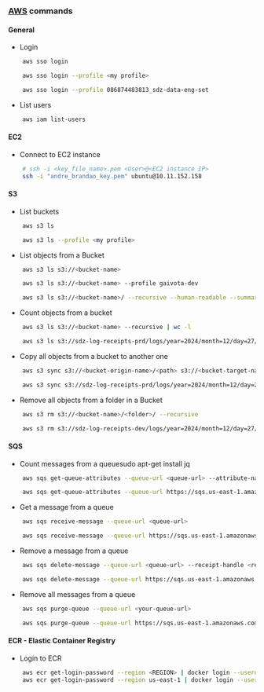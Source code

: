 ### [AWS](https://aws.amazon.com/pt/cli) commands

#### General
- Login
````bash
    aws sso login
````
````bash
    aws sso login --profile <my profile> 
````
````bash
    aws sso login --profile 086874483813_sdz-data-eng-set
````

- List users
````bash
    aws iam list-users
````

#### EC2
- Connect to EC2 instance 
````bash
    # ssh -i <key_file_name>.pem <User>@<EC2 instance IP>
    ssh -i "andre_brandao_key.pem" ubuntu@10.11.152.158
````

#### S3
- List buckets
````bash
    aws s3 ls
````
````bash
    aws s3 ls --profile <my profile>
````

- List objects from a Bucket
````bash
    aws s3 ls s3://<bucket-name>
````
````bash
    aws s3 ls s3://<bucket-name> --profile gaivota-dev
````
````bash
    aws s3 ls s3://<bucket-name>/ --recursive --human-readable --summarize --profile avm_prod
````

- Count objects from a bucket
````bash
    aws s3 ls s3://<bucket-name> --recursive | wc -l
````
````bash
    aws s3 ls s3://sdz-log-receipts-prd/logs/year=2024/month=12/day=27/ --recursive | wc -l
````

- Copy all objects from a bucket to another one
````bash
    aws s3 sync s3://<bucket-origin-name>/<path> s3://<bucket-target-name>/<path>
````
````bash
    aws s3 sync s3://sdz-log-receipts-prd/logs/year=2024/month=12/day=27/ s3://sdz-log-receipts-dev/logs/year=2024/month=12/day=27/
````

- Remove all objects from a folder in a Bucket
````bash
    aws s3 rm s3://<bucket-name>/<folder>/ --recursive
````
````bash
    aws s3 rm s3://sdz-log-receipts-dev/logs/year=2024/month=12/day=27/ --recursive
````

#### SQS
- Count messages from a queuesudo apt-get install jq 
````bash
    aws sqs get-queue-attributes --queue-url <queue-url> --attribute-names All
````
````bash
    aws sqs get-queue-attributes --queue-url https://sqs.us-east-1.amazonaws.com/086874483813/sdz-platform-logs-to-lake-generate-index-dev --attribute-names All
````

- Get a message from a queue
````bash
    aws sqs receive-message --queue-url <queue-url>
````
````bash
    aws sqs receive-message --queue-url https://sqs.us-east-1.amazonaws.com/086874483813/sdz-platform-logs-to-lake-generate-index-dev
````

- Remove a message from a queue
````bash
    aws sqs delete-message --queue-url <queue-url> --receipt-handle <receipt-handle>
````
````bash
    aws sqs delete-message --queue-url https://sqs.us-east-1.amazonaws.com/086874483813/sdz-platform-logs-to-lake-generate-index-dev --receipt-handle AQEBFTFF4...
````

- Remove all messages from a queue
````bash
    aws sqs purge-queue --queue-url <your-queue-url>
````
````bash
    aws sqs purge-queue --queue-url https://sqs.us-east-1.amazonaws.com/086874483813/sdz-platform-logs-to-lake-generate-index-dev
````

#### ECR - Elastic Container Registry
- Login to ECR
````bash
    aws ecr get-login-password --region <REGION> | docker login --username AWS --password-stdin <ECR URL>
    aws ecr get-login-password --region us-east-1 | docker login --username AWS --password-stdin 151019420220.dkr.ecr.us-east-1.amazonaws.com
````

